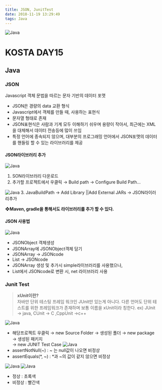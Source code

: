 ```yaml
---
title: JSON, JunitTest
date: 2018-11-19 13:29:49
tags: Java
---
```


![Java](images/javaimage.png)
# KOSTA DAY15
## Java

### JSON
Javascript 객체 문법을 따르는 문자 기반의 데이터 포맷
- JSON은 경량의 data 교환 형식
- Javascript에서 객체를 만들 때, 사용하는 표현식
- 문자열 형태로 존재
- JSON표현식은 사람과 기계 모두 이해하기 쉬우며 용량이 작아서, 최근에는 XML을 대체해서 데이터 전송등에 많이 쓰임
- 특정 언어에 종속되지 않으며, 대부분의 프로그래밍 언어에서 JSON포맷의 데이터를 핸들링 할 수 있는 라이브러리를 제공

#### JSON라이브러리 추가
![Java](images/java/java15-01.png)
1. SON라이브러리 다운로드
2. 추가할 프로젝트에서 우클릭 → Build path → Configure Build Path…

![Java](images/java/java15-02.png)
3. JavaBuildPath → Add Library ||Add External JARs → JSON라이러리추가

**❖Maven, gradle을 통해서도 라이브러리를 추가 할 수 있다.**

#### JSON 사용법
![Java](images/java/java15-03.png)
- JSONObject 객체생성
- JSONArray에 JSONObject객체 담기
- JSONArray → JSONcode
- List → JSONcode
- JSONArray 생성 및 추가시 simple라이브러리를 사용했으나,
- List에서 JSONcode로 변환 시, net 라이브러리 사용

### Junit Test
>**xUnit이란?**   
자바만 단위 테스팅 프레임 워크인 JUnit만 있는게 아니다. 다른 언어도 단위 테스트를 위한 프레임워크가 존재하며 보통 이름을 xUnit이라 칭한다.
ex) JUnit → java, CUnit → C ,CppUnit →c++

![Java](images/java/java15-05.png)
- 해당프로젝트 우클릭 → new Source Folder → 생성된 폴더 → new package → 생성된 패키지   
→ new JUNIT Test Case
![Java](images/java/java15-04.png)
- assertNotNull(~) : ~ 는 null값이 나오면 비정상
- assertEquals(*, ~) : *과 ~의 값이 같지 않으면 비정상

![Java](images/java/java15-06.png)
![Java](images/java/java15-07.png)
- 정상 : 초록색   
- 비정상 : 빨간색
<br><br>